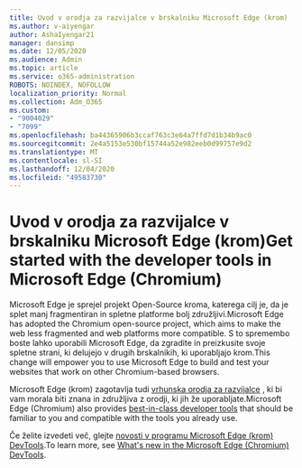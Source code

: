 ```yaml
---
title: Uvod v orodja za razvijalce v brskalniku Microsoft Edge (krom)
ms.author: v-aiyengar
author: AshaIyengar21
manager: dansimp
ms.date: 12/05/2020
ms.audience: Admin
ms.topic: article
ms.service: o365-administration
ROBOTS: NOINDEX, NOFOLLOW
localization_priority: Normal
ms.collection: Adm_O365
ms.custom:
- "9004029"
- "7099"
ms.openlocfilehash: ba44365906b3ccaf763c3e64a7ffd7d1b34b9ac0
ms.sourcegitcommit: 2e4a5153e530bf15744a52e982eeb0d99757e9d2
ms.translationtype: MT
ms.contentlocale: sl-SI
ms.lasthandoff: 12/04/2020
ms.locfileid: "49583730"
---
```

# <a name="get-started-with-the-developer-tools-in-microsoft-edge-chromium"></a><span data-ttu-id="ce37a-102">Uvod v orodja za razvijalce v brskalniku Microsoft Edge (krom)</span><span class="sxs-lookup"><span data-stu-id="ce37a-102">Get started with the developer tools in Microsoft Edge (Chromium)</span></span>

<span data-ttu-id="ce37a-103">Microsoft Edge je sprejel projekt Open-Source kroma, katerega cilj je, da je splet manj fragmentiran in spletne platforme bolj združljivi.</span><span class="sxs-lookup"><span data-stu-id="ce37a-103">Microsoft Edge has adopted the Chromium open-source project, which aims to make the web less fragmented and web platforms more compatible.</span></span> <span data-ttu-id="ce37a-104">S to spremembo boste lahko uporabili Microsoft Edge, da zgradite in preizkusite svoje spletne strani, ki delujejo v drugih brskalnikih, ki uporabljajo krom.</span><span class="sxs-lookup"><span data-stu-id="ce37a-104">This change will empower you to use Microsoft Edge to build and test your websites that work on other Chromium-based browsers.</span></span>

<span data-ttu-id="ce37a-105">Microsoft Edge (krom) zagotavlja tudi [vrhunska orodja za razvijalce](https://go.microsoft.com/fwlink/?linkid=2134941) , ki bi vam morala biti znana in združljiva z orodji, ki jih že uporabljate.</span><span class="sxs-lookup"><span data-stu-id="ce37a-105">Microsoft Edge (Chromium) also provides [best-in-class developer tools](https://go.microsoft.com/fwlink/?linkid=2134941) that should be familiar to you and compatible with the tools you already use.</span></span>

<span data-ttu-id="ce37a-106">Če želite izvedeti več, glejte [novosti v programu Microsoft Edge (krom) DevTools](https://go.microsoft.com/fwlink/?linkid=2135020).</span><span class="sxs-lookup"><span data-stu-id="ce37a-106">To learn more, see [What's new in the Microsoft Edge (Chromium) DevTools](https://go.microsoft.com/fwlink/?linkid=2135020).</span></span>